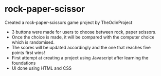 # rock-paper-scissor
Created a rock-paper-scissors game project by TheOdinProject
- 3 buttons were made for users to choose between rock, paper scissors.
- Once the choice is made, it will be compared with the computer choice which is randomised. 
- The scores will be updated accordingly and the one that reaches five points first wins!
- First attempt at creating a project using Javascript after learning the foundations
- UI done using HTML and CSS
